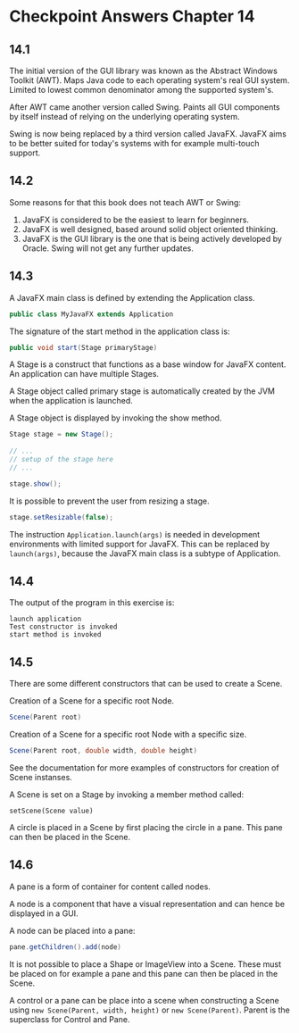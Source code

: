 # Checkpoint Answers Chapter 14 #
## 14.1 ##
The initial version of the GUI library was known as the Abstract Windows Toolkit (AWT). Maps Java code to each operating system's real GUI system. Limited to lowest common denominator among the supported system's.  

After AWT came another version called Swing. Paints all GUI components by itself instead of relying on the underlying operating system. 

Swing is now being replaced by a third version called JavaFX. JavaFX aims to be better suited for today's systems with for example multi-touch support.  

## 14.2 ##
Some reasons for that this book does not teach AWT or Swing:  
1. JavaFX is considered to be the easiest to learn for beginners.  
2. JavaFX is well designed, based around solid object oriented thinking.  
3. JavaFX is the GUI library is the one that is being actively developed by Oracle. Swing will not get any further updates.  

## 14.3 ##
A JavaFX main class is defined by extending the Application class.  
```Java  
public class MyJavaFX extends Application  
```  
The signature of the start method in the application class is:  
```Java  
public void start(Stage primaryStage)
```  
A Stage is a construct that functions as a base window for JavaFX content. An application can have multiple Stages.

A Stage object called primary stage is automatically created by the JVM when the application is launched.

A Stage object is displayed by invoking the show method.    
```Java  
Stage stage = new Stage();  
  
// ...  
// setup of the stage here  
// ...  

stage.show();  
```  
It is possible to prevent the user from resizing a stage.
```Java  
stage.setResizable(false);  
```  

The instruction `Application.launch(args)` is needed in development environments with limited support for JavaFX. This can be replaced by `launch(args)`, because the JavaFX main class is a subtype of Application.  

## 14.4 ##
The output of the program in this exercise is:  
```  
launch application  
Test constructor is invoked  
start method is invoked  
```  

## 14.5 ##
There are some different constructors that can be used to create a Scene.  

Creation of a Scene for a specific root Node.  
```Java  
Scene(Parent root)
```

Creation of a Scene for a specific root Node with a specific size.  
```Java  
Scene(Parent root, double width, double height)  
```  

See the documentation for more examples of constructors for creation of Scene instanses.  

A Scene is set on a Stage by invoking a member method called:  
```  
setScene(Scene value)  
```  

A circle is placed in a Scene by first placing the circle in a pane. This pane can then be placed in the Scene.  

## 14.6 ##
A pane is a form of container for content called nodes.  

A node is a component that have a visual representation and can hence be displayed in a GUI.  

A node can be placed into a pane:
```Java  
pane.getChildren().add(node)  
```  

It is not possible to place a Shape or ImageView into a Scene. These must be placed on for example a pane and this pane can then be placed in the Scene.  

A control or a pane can be place into a scene when constructing a Scene using `new Scene(Parent, width, height)` or `new Scene(Parent)`. Parent is the superclass for Control and Pane.  
